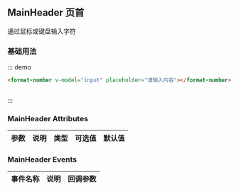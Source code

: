 <script>
  export default {
    data() {
      return {
        input: ''
      };
    }
  }
</script>
## MainHeader 页首

通过鼠标或键盘输入字符

### 基础用法

::: demo
```html
<format-number v-model="input" placeholder="请输入内容"></format-number>
 
```
:::


### MainHeader Attributes

| 参数          | 说明            | 类型            | 可选值                 | 默认值   |
|-------------  |---------------- |---------------- |---------------------- |-------- |
 

### MainHeader Events
| 事件名称 | 说明 | 回调参数 |
|---------|--------|---------|
 
